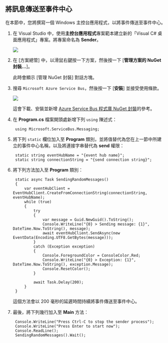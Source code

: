 ﻿## 將訊息傳送至事件中心
在本節中，您將撰寫一個 Windows 主控台應用程式，以將事件傳送至事件中心。

1. 在 Visual Studio 中，使用**主控台應用程式**專案範本建立新的「Visual C# 桌面應用程式」專案。將專案命名為 **Sender**。

   	![][7]

2. 在 [方案總管] 中，以滑鼠右鍵按一下方案，然後按一下 [**管理方案的 NuGet 封裝...**]。 

	此時會顯示 [管理 NuGet 封裝] 對話方塊。

3. 搜尋  `Microsoft Azure Service Bus`，然後按一下 [**安裝**] 並接受使用條款。 

	![][8]

	這會下載、安裝並新增 <a href="https://www.nuget.org/packages/WindowsAzure.ServiceBus/">Azure Service Bus 程式庫 NuGet 封裝</a>的參考。

4. 在 **Program.cs** 檔案開頭處新增下列  `using` 陳述式：

		using Microsoft.ServiceBus.Messaging;

5. 將下列  `static` 欄位加入至 **Program** 類別，並將值替代為您在上一節中所建立的事件中心名稱，以及將連接字串替代為 **send** 權限：

		static string eventHubName = "{event hub name}";
        static string connectionString = "{send connection string}";

6. 將下列方法加入至 **Program** 類別：

		static async Task SendingRandomMessages()
        {
            var eventHubClient = EventHubClient.CreateFromConnectionString(connectionString, eventHubName);
            while (true)
            {
                try
                {
                    var message = Guid.NewGuid().ToString();
                    Console.WriteLine("{0} > Sending message: {1}", DateTime.Now.ToString(), message);
                    await eventHubClient.SendAsync(new EventData(Encoding.UTF8.GetBytes(message)));
                }
                catch (Exception exception)
                {
                    Console.ForegroundColor = ConsoleColor.Red;
                    Console.WriteLine("{0} > Exception: {1}", DateTime.Now.ToString(), exception.Message);
                    Console.ResetColor();
                }

                await Task.Delay(200);
            }
        }

	這個方法會以 200 毫秒的延遲時間持續將事件傳送至事件中心。

7. 最後，將下列幾行加入至 **Main** 方法：

		Console.WriteLine("Press Ctrl-C to stop the sender process");
        Console.WriteLine("Press Enter to start now");
        Console.ReadLine();
        SendingRandomMessages().Wait();


<!-- Images -->
[7]: ./media/service-bus-event-hubs-getstarted/create-sender-csharp1.png
[8]: ./media/service-bus-event-hubs-getstarted/create-sender-csharp2.png
<!--HONumber=47-->
